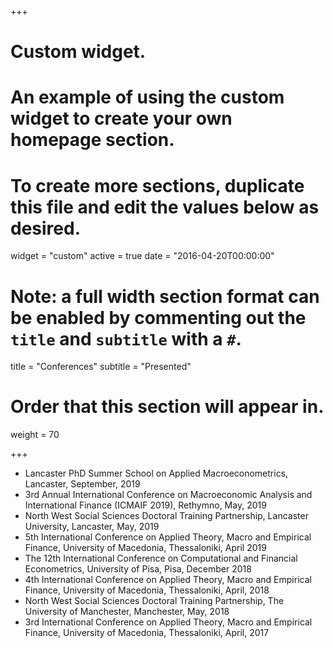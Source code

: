 +++
# Custom widget.
# An example of using the custom widget to create your own homepage section.
# To create more sections, duplicate this file and edit the values below as desired.
widget = "custom"
active = true
date = "2016-04-20T00:00:00"

# Note: a full width section format can be enabled by commenting out the `title` and `subtitle` with a `#`.
title = "Conferences"
subtitle = "Presented"

# Order that this section will appear in.
weight = 70

+++

* Lancaster PhD Summer School on Applied Macroeconometrics, Lancaster, September, 2019
* 3rd Annual International Conference on Macroeconomic Analysis and International Finance (ICMAIF 2019), Rethymno, May, 2019
* North West Social Sciences Doctoral Training Partnership, Lancaster University, Lancaster, May, 2019
* 5th International Conference on Applied Theory, Macro and Empirical Finance, University of Macedonia, Thessaloniki, April 2019
* The 12th International Conference on Computational and Financial Econometrics, University of Pisa, Pisa, December 2018
* 4th International Conference on Applied Theory, Macro and Empirical Finance, University of Macedonia, Thessaloniki, April, 2018
* North West Social Sciences Doctoral Training Partnership, The University of Manchester, Manchester, May, 2018
* 3rd International Conference on Applied Theory, Macro and Empirical Finance, University of Macedonia, Thessaloniki, April, 2017
